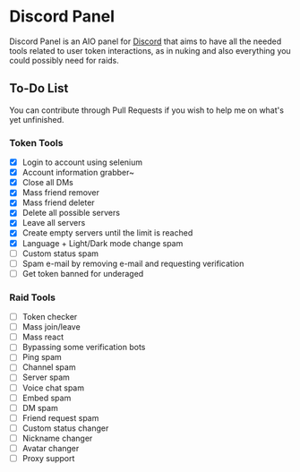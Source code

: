 # Discord Panel
 
Discord Panel is an AIO panel for [Discord](https://discord.com) that aims to have all the needed tools related to user token interactions, as in nuking and also everything you could possibly need for raids.

## To-Do List

You can contribute through Pull Requests if you wish to help me on what's yet unfinished.

### Token Tools
- [x] Login to account using selenium
- [x] Account information grabber~
- [x] Close all DMs
- [x] Mass friend remover
- [x] Mass friend deleter
- [x] Delete all possible servers
- [x] Leave all servers
- [x] Create empty servers until the limit is reached
- [x] Language + Light/Dark mode change spam
- [ ] Custom status spam
- [ ] Spam e-mail by removing e-mail and requesting verification
- [ ] Get token banned for underaged

### Raid Tools

- [ ] Token checker
- [ ] Mass join/leave
- [ ] Mass react
- [ ] Bypassing some verification bots
- [ ] Ping spam
- [ ] Channel spam
- [ ] Server spam
- [ ] Voice chat spam
- [ ] Embed spam
- [ ] DM spam
- [ ] Friend request spam
- [ ] Custom status changer
- [ ] Nickname changer
- [ ] Avatar changer
- [ ] Proxy support